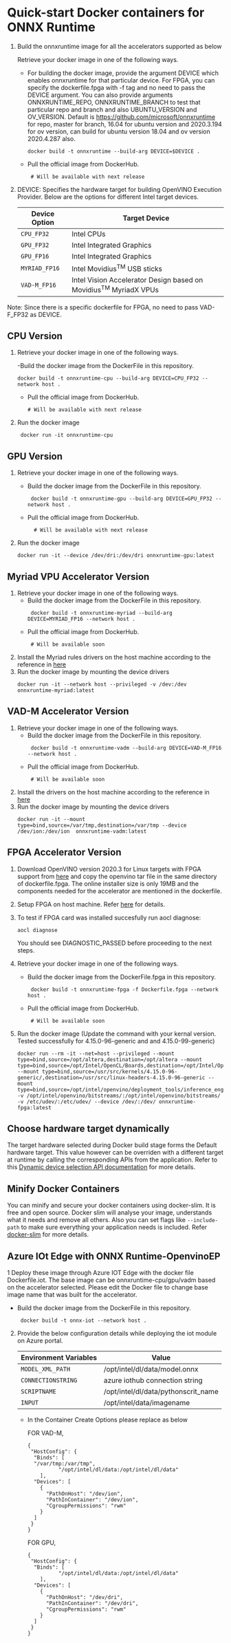 # Quick-start Docker containers for ONNX Runtime
1. Build the onnxruntime image for all the accelerators supported as below 

   Retrieve your docker image in one of the following ways.

    -  For building the docker image, provide the argument DEVICE which enables onnxruntime for that particular device. For FPGA, you can specify the dockerfile.fpga with -f tag and no need to pass the DEVICE argument. You can also provide arguments ONNXRUNTIME_REPO, ONNXRUNTIME_BRANCH to test that particular repo and branch and also UBUNTU_VERSION and OV_VERSION. Default is https://github.com/microsoft/onnxruntime for repo, master for branch, 16.04 for ubuntu version and 2020.3.194 for ov version, can build for ubuntu version 18.04 and ov version 2020.4.287 also.
       ```
       docker build -t onnxruntime --build-arg DEVICE=$DEVICE .
       ``` 
    -  Pull the official image from DockerHub.
       ```
     	# Will be available with next release
       ```   

2. DEVICE: Specifies the hardware target for building OpenVINO Execution Provider. Below are the options for different Intel target devices.

	| Device Option | Target Device |
	| --------- | -------- |
	| <code>CPU_FP32</code> | Intel<sup></sup> CPUs |
	| <code>GPU_FP32</code> |Intel<sup></sup> Integrated Graphics |
	| <code>GPU_FP16</code> | Intel<sup></sup> Integrated Graphics |
	| <code>MYRIAD_FP16</code> | Intel<sup></sup> Movidius<sup>TM</sup> USB sticks |
	| <code>VAD-M_FP16</code> | Intel<sup></sup> Vision Accelerator Design based on Movidius<sup>TM</sup> MyriadX VPUs |
  Note: Since there is a specific dockerfile for FPGA, no need to pass VAD-F_FP32 as DEVICE. 
## CPU Version 

1. Retrieve your docker image in one of the following ways.

   -Build the docker image from the DockerFile in this repository. 
     
     ```
     docker build -t onnxruntime-cpu --build-arg DEVICE=CPU_FP32 --network host .
     ```
   - Pull the official image from DockerHub.
     ```
     # Will be available with next release
     ```
2. Run the docker image
    ```
     docker run -it onnxruntime-cpu
    ```

## GPU Version

1. Retrieve your docker image in one of the following ways. 
   - Build the docker image from the DockerFile in this repository.
     ``` 
      docker build -t onnxruntime-gpu --build-arg DEVICE=GPU_FP32 --network host . 
     ```
   - Pull the official image from DockerHub.
     ```
       # Will be available with next release
     ```

2. Run the docker image
    ```
    docker run -it --device /dev/dri:/dev/dri onnxruntime-gpu:latest
    ```
## Myriad VPU Accelerator Version 

1. Retrieve your docker image in one of the following ways. 
   - Build the docker image from the DockerFile in this repository.
     ``` 
      docker build -t onnxruntime-myriad --build-arg DEVICE=MYRIAD_FP16 --network host . 
     ```
   - Pull the official image from DockerHub.
     ```
      # Will be available soon
     ```
2. Install the Myriad rules drivers on the host machine according to the reference in [here](https://docs.openvinotoolkit.org/latest/_docs_install_guides_installing_openvino_linux.html#additional-NCS-steps)
3. Run the docker image by mounting the device drivers
    ```
    docker run -it --network host --privileged -v /dev:/dev  onnxruntime-myriad:latest
    ```
## VAD-M Accelerator Version 

1. Retrieve your docker image in one of the following ways. 
   - Build the docker image from the DockerFile in this repository.
     ``` 
      docker build -t onnxruntime-vadm --build-arg DEVICE=VAD-M_FP16 --network host . 
     ```
   - Pull the official image from DockerHub.
     ```
      # Will be available soon
     ```
2. Install the drivers on the host machine according to the reference in [here](https://docs.openvinotoolkit.org/latest/_docs_install_guides_installing_openvino_linux_ivad_vpu.html)
3. Run the docker image by mounting the device drivers
    ```
    docker run -it --mount type=bind,source=/var/tmp,destination=/var/tmp --device /dev/ion:/dev/ion  onnxruntime-vadm:latest
    ```

## FPGA Accelerator Version 
1. Download OpenVINO version 2020.3 for Linux targets with FPGA support from [here](https://software.intel.com/content/www/us/en/develop/tools/openvino-toolkit.html) and copy the openvino tar file in the same directory of dockerfile.fpga. The online installer size is only 19MB and the components needed for the accelerator are mentioned in the dockerfile.
2. Setup FPGA on host machine. Refer [here](https://docs.openvinotoolkit.org/2020.3/_docs_install_guides_VisionAcceleratorFPGA_Configure.html) for details.
3. To test if FPGA card was installed succesfully run aocl diagnose:
    ```
    aocl diagnose
    ```
   You should see DIAGNOSTIC_PASSED before proceeding to the next steps.
4. Retrieve your docker image in one of the following ways. 
   - Build the docker image from the DockerFile.fpga in this repository.
     ``` 
      docker build -t onnxruntime-fpga -f Dockerfile.fpga --network host .  
     ```
   - Pull the official image from DockerHub.
     ```
      # Will be available soon
     ```

5. Run the docker image (Update the command with your kernal version. Tested successfully for 4.15.0-96-generic and and 4.15.0-99-generic)
    ```
    docker run --rm -it --net=host --privileged --mount type=bind,source=/opt/altera,destination=/opt/altera --mount type=bind,source=/opt/Intel/OpenCL/Boards,destination=/opt/Intel/OpenCL/Boards --mount type=bind,source=/usr/src/kernels/4.15.0-96-generic/,destination=/usr/src/linux-headers-4.15.0-96-generic --mount type=bind,source=/opt/intel/openvino/deployment_tools/inference_engine/lib/intel64/,destination=/opt/intel/openvino/deployment_tools/inference_engine/lib/intel64/ -v /opt/intel/openvino/bitstreams/:/opt/intel/openvino/bitstreams/ -v /etc/udev/:/etc/udev/ --device /dev/:/dev/ onnxruntime-fpga:latest
    ```

## Choose hardware target dynamically
The target hardware selected during Docker build stage forms the Default hardware target. This value however can be overriden with a different target at runtime by calling the corresponding APIs from the application. Refer to this [Dynamic device selection API documentation](https://github.com/intel/onnxruntime/blob/openvino-ep-v2/docs/execution_providers/OpenVINO-ExecutionProvider.md#dynamic-device-selection) for more details.

## Minify Docker Containers
You can minify and secure your docker containers using docker-slim. It is free and open source. Docker slim will analyse your image, understands what it needs and remove all others. Also you can set flags like `--include-path` to make sure everything your application needs is included. Refer [docker-slim](https://github.com/docker-slim/docker-slim) for more details.

## Azure IOt Edge with ONNX Runtime-OpenvinoEP

1 Deploy these image through Azure IOT Edge with the docker file Dockerfile.iot. The base image can be onnxruntime-cpu/gpu/vadm based on the accelerator selected. Please edit the Docker file to change base image name that was built for the accelerator.

   - Build the docker image from the DockerFile in this repository.
     ``` 
      docker build -t onnx-iot --network host .
     ```
2. Provide the below configuration details while deploying the iot module on Azure portal. 

	|Environment Variables | Value |
	| --------- | -------- |
	| <code>MODEL_XML_PATH</code> | /opt/intel/dl/data/model.onnx |
	| <code>CONNECTIONSTRING</code> |azure iothub connection string |
	| <code>SCRIPTNAME</code> | /opt/intel/dl/data/pythonscrit_name |
	| <code>INPUT</code> | /opt/intel/data/imagename |
	

   - In the Container Create Options please replace as below

     FOR VAD-M,
  
      ```
      {
       "HostConfig": {
	    "Binds": [
		"/var/tmp:/var/tmp",
                "/opt/intel/dl/data:/opt/intel/dl/data"
	      ],
	    "Devices": [
	      {
			"PathOnHost": "/dev/ion",
			"PathInContainer": "/dev/ion",
			"CgroupPermissions": "rwm"
	      }
	    ]
	   }
	 }
       ```
      FOR GPU,
  
      ```
      {
       "HostConfig": {
	    "Binds": [
             	"/opt/intel/dl/data:/opt/intel/dl/data"
	      ],
	    "Devices": [
	      {
			"PathOnHost": "/dev/dri",
			"PathInContainer": "/dev/dri",
			"CgroupPermissions": "rwm"
	      }
	    ]
	   }
	 }
       ```

